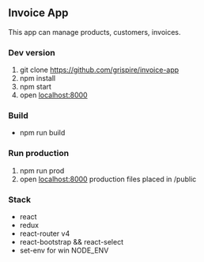 ## Invoice App
This app can manage products, customers, invoices.

### Dev version
1. git clone https://github.com/grispire/invoice-app
2. npm install
3. npm start
4. open [localhost:8000](http://localhost:8000)

### Build
* npm run build

### Run production
1. npm run prod
2. open [localhost:8000](http://localhost:8000)
production files placed in /public

### Stack
* react
* redux
* react-router v4
* react-bootstrap && react-select
* set-env for win NODE_ENV
